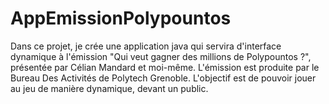 # AppEmissionPolypountos
Dans ce projet, je crée une application java qui servira d'interface dynamique à l'émission "Qui veut gagner des millions de Polypountos ?", présentée par Célian Mandard et moi-même. L'émission est produite par le Bureau Des Activités de Polytech Grenoble. L'objectif est de pouvoir jouer au jeu de manière dynamique, devant un public.
